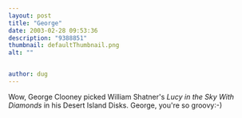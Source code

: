 ```yaml
---
layout: post
title: "George"
date: 2003-02-28 09:53:36
description: "9388851"
thumbnail: defaultThumbnail.png
alt: ""


author: dug
---
```


<p>Wow, George Clooney picked William Shatner's <i>Lucy in the Sky With Diamonds</i> in his Desert Island Disks. George, you're so groovy:-)</p>
